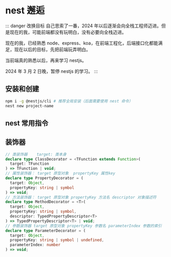 # nest 邂逅

::: danger 改换目标
自己思索了一番，2024 年以后逐渐会向全栈工程师迈进。但是现在的我，可能前端都没有玩明白，没有必要向全栈迈进。

现在的我，已经熟悉 node、express、koa，在前端工程化，后端接口化都能满足，现在以后的目标，先把前端玩弄明白。

当前端真的熟悉以后，再来学习 nestjs。

2024 年 3 月 2 日晚，暂停 nestjs 的学习。
:::

## 安装和创建

```bash
npm i -g @nestjs/cli # 推荐全局安装（后面需要使用 nest 命令）
nest new project-name
```

## nest 常用指令

##

## 装饰器

```ts
// 类装饰器    target: 类本身
declare type ClassDecorator = <TFunction extends Function>(
  target: TFunction
) => TFunction | void;
// 属性装饰器： target 原型对象  propertyKey 属性key
declare type PropertyDecorator = (
  target: Object,
  propertyKey: string | symbol
) => void;
// 方法装饰器： target 原型对象 propertyKey 方法名 descriptor 对象描述符
declare type MethodDecorator = <T>(
  target: Object,
  propertyKey: string | symbol,
  descriptor: TypedPropertyDescriptor<T>
) => TypedPropertyDescriptor<T> | void;
// 参数装饰器 target 原型对象 propertyKey 参数名 parameterIndex 参数的索引
declare type ParameterDecorator = (
  target: Object,
  propertyKey: string | symbol | undefined,
  parameterIndex: number
) => void;
```
